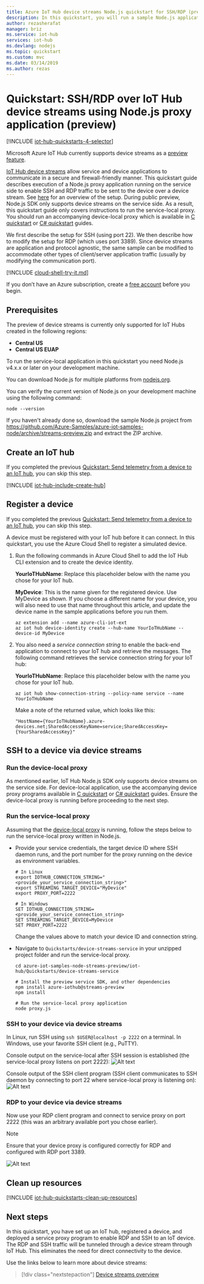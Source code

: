 ```yaml
---
title: Azure IoT Hub device streams Node.js quickstart for SSH/RDP (preview) | Microsoft Docs
description: In this quickstart, you will run a sample Node.js application that acts as a proxy to enable SSH/RDP scenarios over IoT Hub device streams.
author: rezasherafat
manager: briz
ms.service: iot-hub
services: iot-hub
ms.devlang: nodejs
ms.topic: quickstart
ms.custom: mvc
ms.date: 03/14/2019
ms.author: rezas
---
```


# Quickstart: SSH/RDP over IoT Hub device streams using Node.js proxy application (preview)

[!INCLUDE [iot-hub-quickstarts-4-selector](../../includes/iot-hub-quickstarts-4-selector.md)]

Microsoft Azure IoT Hub currently supports device streams as a [preview feature](https://azure.microsoft.com/support/legal/preview-supplemental-terms/).

[IoT Hub device streams](./iot-hub-device-streams-overview.md) allow service and device applications to communicate in a secure and firewall-friendly manner. This quickstart guide describes execution of a Node.js proxy application running on the service side to enable SSH and RDP traffic to be sent to the device over a device stream. See [here](./iot-hub-device-streams-overview.md#local-proxy-sample-for-ssh-or-rdp) for an overview of the setup. During public preview, Node.js SDK only supports device streams on the service side. As a result, this quickstart guide only covers instructions to run the service-local proxy. You should run an accompanying device-local proxy which is available in [C quickstart](./quickstart-device-streams-proxy-c.md) or [C# quickstart](./quickstart-device-streams-proxy-csharp.md) guides.

We first describe the setup for SSH (using port 22). We then describe how to modify the setup for RDP (which uses port 3389). Since device streams are application and protocol agnostic, the same sample can be modified to accommodate other types of client/server application traffic (usually by modifying the communication port).


[!INCLUDE [cloud-shell-try-it.md](../../includes/cloud-shell-try-it.md)]

If you don’t have an Azure subscription, create a [free account](https://azure.microsoft.com/free/?WT.mc_id=A261C142F) before you begin.


## Prerequisites

The preview of device streams is currently only supported for IoT Hubs created in the following regions:

  - **Central US**
  - **Central US EUAP**

To run the service-local application in this quickstart you need Node.js v4.x.x or later on your development machine.

You can download Node.js for multiple platforms from [nodejs.org](https://nodejs.org).

You can verify the current version of Node.js on your development machine using the following command:

```
node --version
```

If you haven't already done so, download the sample Node.js project from https://github.com/Azure-Samples/azure-iot-samples-node/archive/streams-preview.zip and extract the ZIP archive.


## Create an IoT hub

If you completed the previous [Quickstart: Send telemetry from a device to an IoT hub](quickstart-send-telemetry-node.md), you can skip this step.

[!INCLUDE [iot-hub-include-create-hub](../../includes/iot-hub-include-create-hub-device-streams.md)]


## Register a device

If you completed the previous [Quickstart: Send telemetry from a device to an IoT hub](quickstart-send-telemetry-node.md), you can skip this step.

A device must be registered with your IoT hub before it can connect. In this quickstart, you use the Azure Cloud Shell to register a simulated device.

1. Run the following commands in Azure Cloud Shell to add the IoT Hub CLI extension and to create the device identity. 

   **YourIoTHubName**: Replace this placeholder below with the name you chose for your IoT hub.

   **MyDevice**: This is the name given for the registered device. Use MyDevice as shown. If you choose a different name for your device, you will also need to use that name throughout this article, and update the device name in the sample applications before you run them.

    ```azurecli-interactive
    az extension add --name azure-cli-iot-ext
    az iot hub device-identity create --hub-name YourIoTHubName --device-id MyDevice
    ```

2. You also need a _service connection string_ to enable the back-end application to connect to your IoT hub and retrieve the messages. The following command retrieves the service connection string for your IoT hub:

    **YourIoTHubName**: Replace this placeholder below with the name you chose for your IoT hub.

    ```azurecli-interactive
    az iot hub show-connection-string --policy-name service --name YourIoTHubName
    ```

    Make a note of the returned value, which looks like this:

   `"HostName={YourIoTHubName}.azure-devices.net;SharedAccessKeyName=service;SharedAccessKey={YourSharedAccessKey}"`


## SSH to a device via device streams

### Run the device-local proxy

As mentioned earlier, IoT Hub Node.js SDK only supports device streams on the service side. For device-local application, use the accompanying device proxy programs available in [C quickstart](./quickstart-device-streams-proxy-c.md) or [C# quickstart](./quickstart-device-streams-proxy-csharp.md) guides. Ensure the device-local proxy is running before proceeding to the next step.


### Run the service-local proxy

Assuming that the [device-local proxy](#run-the-device-local-proxy) is running, follow the steps below to run the service-local proxy written in Node.js.

- Provide your service credentials, the target device ID where SSH daemon runs, and the port number for the proxy running on the device as environment variables.
  ```
  # In Linux
  export IOTHUB_CONNECTION_STRING="<provide_your_service_connection_string>"
  export STREAMING_TARGET_DEVICE="MyDevice"
  export PROXY_PORT=2222

  # In Windows
  SET IOTHUB_CONNECTION_STRING=<provide_your_service_connection_string>
  SET STREAMING_TARGET_DEVICE=MyDevice
  SET PROXY_PORT=2222
  ```
  Change the values above to match your device ID and connection string.

- Navigate to `Quickstarts/device-streams-service` in your unzipped project folder and run the service-local proxy.
  ```
  cd azure-iot-samples-node-streams-preview/iot-hub/Quickstarts/device-streams-service

  # Install the preview service SDK, and other dependencies
  npm install azure-iothub@streams-preview
  npm install

  # Run the service-local proxy application
  node proxy.js
  ```

### SSH to your device via device streams
In Linux, run SSH using `ssh $USER@localhost -p 2222` on a terminal. In Windows, use your favorite SSH client (e.g., PuTTY).

Console output on the service-local after SSH session is established (the service-local proxy listens on port 2222):
![Alt text](./media/quickstart-device-streams-proxy-nodejs/service-console-output.PNG "SSH terminal output")


Console output of the SSH client program (SSH client communicates to SSH daemon by connecting to port 22 where service-local proxy is listening on):
![Alt text](./media/quickstart-device-streams-proxy-nodejs/ssh-console-output.PNG "SSH client output")


### RDP to your device via device streams

Now use your RDP client program and connect to service proxy on port 2222 (this was an arbitrary available port you chose earlier).

> [!NOTE]
> Ensure that your device proxy is configured correctly for RDP and configured with RDP port 3389.

![Alt text](./media/quickstart-device-streams-proxy-nodejs/rdp-screen-capture.PNG "RDP client connects to service-local proxy.")


## Clean up resources

[!INCLUDE [iot-hub-quickstarts-clean-up-resources](../../includes/iot-hub-quickstarts-clean-up-resources-device-streams.md)]

## Next steps

In this quickstart, you have set up an IoT hub, registered a device, and deployed a service proxy program to enable RDP and SSH to an IoT device. The RDP and SSH traffic will be tunneled through a device stream through IoT Hub. This eliminates the need for direct connectivity to the device.

Use the links below to learn more about device streams:

> [!div class="nextstepaction"]
> [Device streams overview](./iot-hub-device-streams-overview.md)
